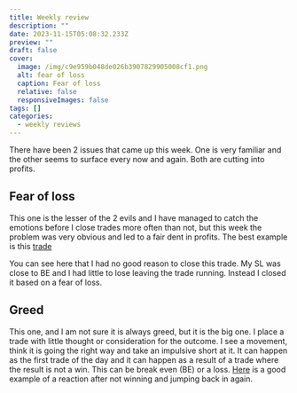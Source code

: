 ```yaml
---
title: Weekly review
description: ""
date: 2023-11-15T05:08:32.233Z
preview: ""
draft: false
cover:
  image: /img/c9e959b048de026b3907829905008cf1.png
  alt: fear of loss
  caption: Fear of loss
  relative: false
  responsiveImages: false
tags: []
categories:
  - weekly reviews
---
```





There have been 2 issues that came up this week. One is very familiar and the other seems to surface every now and again. Both are cutting into profits. 

## Fear of loss
This one is the lesser of the 2 evils and I have managed to catch the emotions before I close trades more often than not, but this week the problem was very obvious and led to a fair dent in profits. The best example is this [trade](https://delicate-banoffee-98b628.netlify.app/post/2023.11.11-17_10-neo-nasd-%EF%B8%8F/) 

You can see here that I had no good reason to close this trade. My SL was close to BE and I had little to lose leaving the trade running. Instead I closed it based on a fear of loss. 
## Greed
This one, and I am not sure it is always greed, but it is the big one. I place a trade with little thought or consideration for the outcome. I see a movement, think it is going the right way and take an impulsive short at it. It can happen as the first trade of the day and it can happen as a result of a trade where the result is not a win. This can be break even (BE) or a loss. [Here](https://delicate-banoffee-98b628.netlify.app/post/2023.11.08-10_50-lo-dow-/) is a good example of a reaction after not winning and jumping back in again. 
